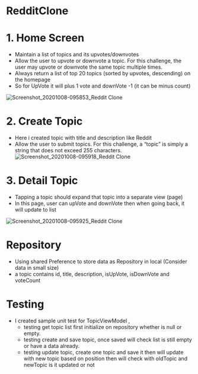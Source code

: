 # RedditClone

# 1. Home Screen
  - Maintain a list of topics and its upvotes/downvotes
  - Allow the user to upvote or downvote a topic. For this challenge, the user may upvote or
    downvote the same topic multiple times.
  - Always return a list of top 20 topics (sorted by upvotes, descending) on the homepage
  - So for UpVote it will plus 1 vote and downVote -1 (it can be minus count)
  
![Screenshot_20201008-095853_Reddit Clone](https://user-images.githubusercontent.com/29091648/95406535-34543e00-094d-11eb-957b-742f131b7652.jpg)


# 2. Create Topic
  - Here i created topic with title and description like Reddit
  - Allow the user to submit topics. For this challenge, a “topic” is simply a string that does not exceed 255 characters.
![Screenshot_20201008-095918_Reddit Clone](https://user-images.githubusercontent.com/29091648/95406547-3c13e280-094d-11eb-8fae-d49a2e2d206c.jpg)

  


# 3. Detail Topic
  - Tapping a topic should expand that topic into a separate view (page)
  - In this page, user can upVote and downVote then when going back, it will update to list
 
![Screenshot_20201008-095925_Reddit Clone](https://user-images.githubusercontent.com/29091648/95406542-3ae2b580-094d-11eb-8b95-d5f0b4698052.jpg)
  
 

# Repository
  - Using shared Preference to store data as Repository in local (Consider data in small size)
  - a topic contains id, title, description, isUpVote, isDownVote and voteCount

# Testing
  - I created sample unit test for TopicViewModel ,
    - testing get topic list first initialize on repository whether is null or empty.
    - testing create and save topic, once saved will check list is still empty or have a data already.
    - testing update topic, create one topic and save it then will update with new topic based on position then will check with oldTopic and newTopic is it updated or not

